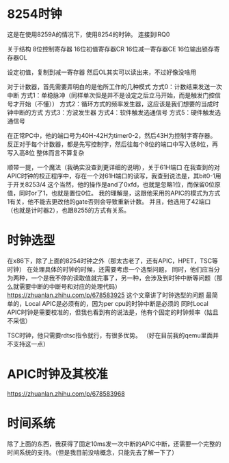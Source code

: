 # 8254时钟
这是在使用8259A的情况下，使用8254的时钟。
连接到IRQ0

关于结构
8位控制寄存器
16位初值寄存器CR
16位减一寄存器CE
16位输出锁存寄存器OL

设定初值，复制到减一寄存器
然后OL其实可以读出来，不过好像没啥用

对于计数器，首先需要弄明白的是他所工作的几种模式
方式0：计数结束发送一次中断
方式1：单稳脉冲（同样单次但是并不是设定之后立马开始，而是触发门控信号才开始（不懂））
方式2：循环方式的频率发生器，这应该是我们想要的当成时钟中断的方式
方式3：方波发生器
方式4：软件触发选通信号
方式5：硬件触发选通信号

在正常PC中，他的端口号为40H-42H为timer0-2，然后43H为控制字寄存器。
反正对于每个计数器，都是先写控制字，然后往每个8位的端口中写入低8位，再写入高8位
整体而言不算复杂

顺带一提，一个魔法（我确实没查到更详细的说明），关于61H端口
在我查到的对APIC时钟的校正程序中，存在一个对61H端口的读写，我查到说法是，其bit0-1用于开关8253/4
这个当然，他的操作是and了0xfd，也就是忽略1位，而保留0位原值，同时or了1，也就是置位0位。
我的理解是，这跟他采用的APIC的模式为方式1有关，他不能去更改他的gate否则会导致重新计数。
并且，他选用了42端口（也就是计时器2），也跟8255的方式有关系。


# 时钟选型
在x86下，除了上面的8254时钟之外（那太古老了，还有APIC，HPET，TSC等时钟）
在处理具体的时钟的时候，还需要考虑一个选型问题，
同时，他们应当分为两种，一个是我不停的读取值就完事了，另一种，会涉及到时钟中断等问题（那么就需要中断的中断号和对应的处理代码）
https://zhuanlan.zhihu.com/p/678583925
这个文章讲了时钟选型的问题
最简单的，Local APIC是必须有的，因为per cpu的时钟中断是必须的
同时Local APIC时钟是需要校准的，但我也看到有的说法是，他有个固定的时钟频率（姑且不采信）

TSC时钟，他只需要rdtsc指令就行，有很多优势。
（好在目前我的qemu里面并不支持这一点）

# APIC时钟及其校准
https://zhuanlan.zhihu.com/p/678583968

# 时间系统
除了上面的东西，我获得了固定10ms发一次中断的APIC中断，还需要一个完整的时间系统的支持。（但是我目前没啥概念，只能先去了解一下了）